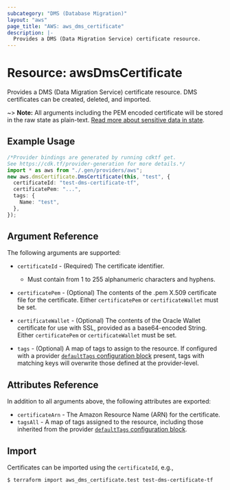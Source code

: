 ```yaml
---
subcategory: "DMS (Database Migration)"
layout: "aws"
page_title: "AWS: aws_dms_certificate"
description: |-
  Provides a DMS (Data Migration Service) certificate resource.
---
```


# Resource: awsDmsCertificate

Provides a DMS (Data Migration Service) certificate resource. DMS certificates can be created, deleted, and imported.

\~> **Note:** All arguments including the PEM encoded certificate will be stored in the raw state as plain-text.
[Read more about sensitive data in state](https://www.terraform.io/docs/state/sensitive-data.html).

## Example Usage

```typescript
/*Provider bindings are generated by running cdktf get.
See https://cdk.tf/provider-generation for more details.*/
import * as aws from "./.gen/providers/aws";
new aws.dmsCertificate.DmsCertificate(this, "test", {
  certificateId: "test-dms-certificate-tf",
  certificatePem: "...",
  tags: {
    Name: "test",
  },
});

```

## Argument Reference

The following arguments are supported:

*   `certificateId` - (Required) The certificate identifier.

    * Must contain from 1 to 255 alphanumeric characters and hyphens.

*   `certificatePem` - (Optional) The contents of the .pem X.509 certificate file for the certificate. Either `certificatePem` or `certificateWallet` must be set.

*   `certificateWallet` - (Optional) The contents of the Oracle Wallet certificate for use with SSL, provided as a base64-encoded String. Either `certificatePem` or `certificateWallet` must be set.

*   `tags` - (Optional) A map of tags to assign to the resource. If configured with a provider [`defaultTags` configuration block](https://registry.terraform.io/providers/hashicorp/aws/latest/docs#default_tags-configuration-block) present, tags with matching keys will overwrite those defined at the provider-level.

## Attributes Reference

In addition to all arguments above, the following attributes are exported:

* `certificateArn` - The Amazon Resource Name (ARN) for the certificate.
* `tagsAll` - A map of tags assigned to the resource, including those inherited from the provider [`defaultTags` configuration block](https://registry.terraform.io/providers/hashicorp/aws/latest/docs#default_tags-configuration-block).

## Import

Certificates can be imported using the `certificateId`, e.g.,

```console
$ terraform import aws_dms_certificate.test test-dms-certificate-tf
```
